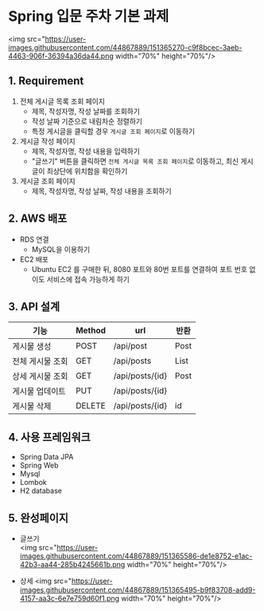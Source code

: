 # Spring 입문 주차 기본 과제   
<img src="https://user-images.githubusercontent.com/44867889/151365270-c9f8bcec-3aeb-4463-906f-36394a36da44.png  width="70%" height="70%"/>

## 1. Requirement
1. 전체 게시글 목록 조회 페이지
    - 제목, 작성자명, 작성 날짜를 조회하기
    - 작성 날짜 기준으로 내림차순 정렬하기
    - 특정 게시글을 클릭할 경우 `게시글 조회 페이지`로 이동하기
2. 게시글 작성 페이지
    - 제목, 작성자명, 작성 내용을 입력하기
    - "글쓰기" 버튼을 클릭하면 `전체 게시글 목록 조회 페이지`로 이동하고, 최신 게시글이 최상단에 위치함을 확인하기
3. 게시글 조회 페이지
    - 제목, 작성자명, 작성 날짜, 작성 내용을 조회하기
    
    
## 2. AWS 배포
* RDS 연결
    - MySQL을 이용하기
* EC2 배포
    - Ubuntu EC2 를 구매한 뒤, 8080 포트와 80번 포트를 연결하여 포트 번호 없이도 서비스에 접속 가능하게 하기

## 3. API 설계
|기능|Method|url|반환
|---|-----|---|-----|
|게시물 생성|POST|/api/post|Post|
|전체 게시물 조회|GET|/api/posts|List<Post>|
|상세 게시물 조회|GET|/api/posts/{id}|Post|
|게시물 업데이트|PUT|/api/posts/{id}||
|게시물 삭제|DELETE|/api/posts/{id}|id|  
    
## 4. 사용 프레임워크   
* Spring Data JPA
* Spring Web
* Mysql
* Lombok
* H2 database
  
## 5. 완성페이지
* 글쓰기  
<img src="https://user-images.githubusercontent.com/44867889/151365586-de1e8752-e1ac-42b3-aa44-285b4245661b.png  width="70%" height="70%"/>                   
  
* 상세
<img src="https://user-images.githubusercontent.com/44867889/151365495-b9f83708-add9-4157-aa3c-6e7e759d60f1.png  width="70%" height="70%"/>    


 
